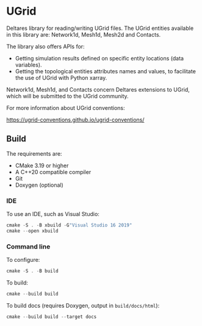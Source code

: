 # UGrid

Deltares library for reading/writing UGrid files. The UGrid entities available in this library are: Network1d, Mesh1d, Mesh2d and Contacts.

The library also offers APIs for:
- Getting simulation results defined on specific entity locations (data variables).
- Getting the topological entities attributes names and values, to facilitate the use of UGrid with Python xarray.

Network1d, Mesh1d, and Contacts concern Deltares extensions to UGrid, which will be submitted to the UGrid community.

For more information about UGrid conventions:

https://ugrid-conventions.github.io/ugrid-conventions/

## Build

The requirements are:
- CMake 3.19 or higher
- A C++20 compatible compiler
- Git
- Doxygen (optional)


### IDE
To use an IDE, such as Visual Studio:

```powershell
cmake -S . -B xbuild -G"Visual Studio 16 2019"
cmake --open xbuild
```
### Command line
To configure:
```powershell
cmake -S . -B build
```

To build:
```powershell
cmake --build build
```

To build docs (requires Doxygen, output in `build/docs/html`):
```powershell
cmake --build build --target docs
```
